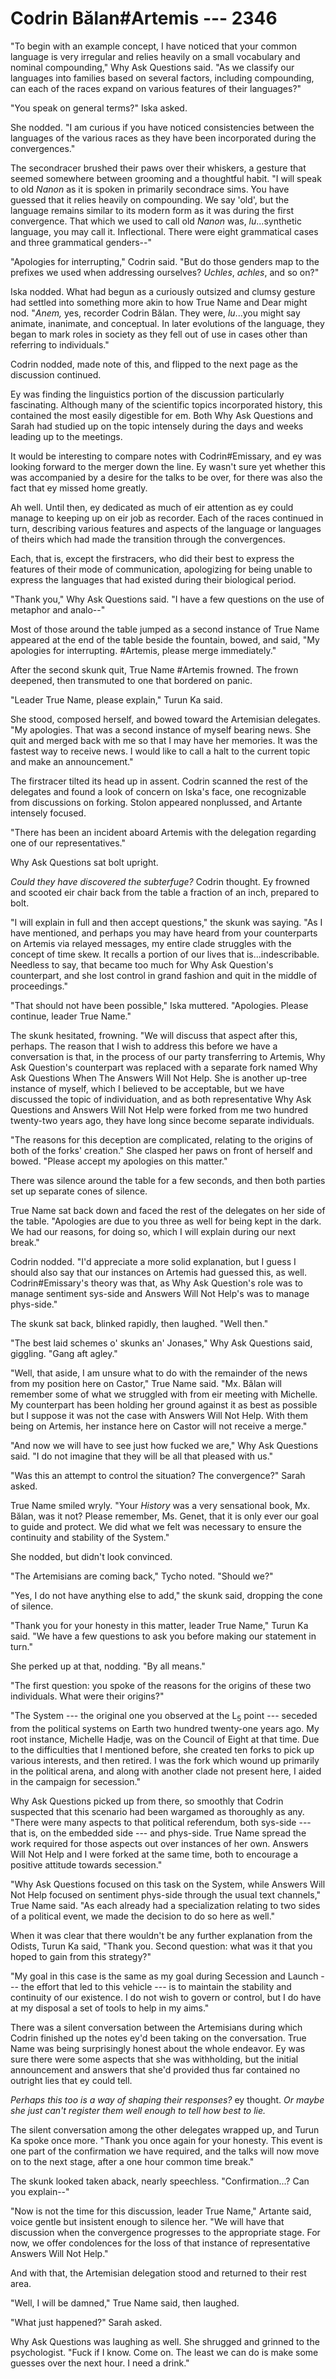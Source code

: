 # Codrin Bălan#Artemis --- 2346

"To begin with an example concept, I have noticed that your common language is very irregular and relies heavily on a small vocabulary and nominal compounding," Why Ask Questions said. "As we classify our languages into families based on several factors, including compounding, can each of the races expand on various features of their languages?"

"You speak on general terms?" Iska asked.

She nodded. "I am curious if you have noticed consistencies between the languages of the various races as they have been incorporated during the convergences."

The secondracer brushed their paws over their whiskers, a gesture that seemed somewhere between grooming and a thoughtful habit. "I will speak to old *Nanon* as it is spoken in primarily secondrace sims. You have guessed that it relies heavily on compounding. We say 'old', but the language remains similar to its modern form as it was during the first convergence. That which we used to call old *Nanon* was, *lu*...synthetic language, you may call it. Inflectional. There were eight grammatical cases and three grammatical genders--"

"Apologies for interrupting," Codrin said. "But do those genders map to the prefixes we used when addressing ourselves? *Uchles*, *achles*, and so on?"

Iska nodded. What had begun as a curiously outsized and clumsy gesture had settled into something more akin to how True Name and Dear might nod. "*Anem,* yes, recorder Codrin Bălan. They were, *lu*...you might say animate, inanimate, and conceptual. In later evolutions of the language, they began to mark roles in society as they fell out of use in cases other than referring to individuals."

Codrin nodded, made note of this, and flipped to the next page as the discussion continued.

Ey was finding the linguistics portion of the discussion particularly fascinating. Although many of the scientific topics incorporated history, this contained the most easily digestible for em. Both Why Ask Questions and Sarah had studied up on the topic intensely during the days and weeks leading up to the meetings.

It would be interesting to compare notes with Codrin#Emissary, and ey was looking forward to the merger down the line. Ey wasn't sure yet whether this was accompanied by a desire for the talks to be over, for there was also the fact that ey missed home greatly.

Ah well. Until then, ey dedicated as much of eir attention as ey could manage to keeping up on eir job as recorder. Each of the races continued in turn, describing various features and aspects of the language or languages of theirs which had made the transition through the convergences.

Each, that is, except the firstracers, who did their best to express the features of their mode of communication, apologizing for being unable to express the languages that had existed during their biological period.

"Thank you," Why Ask Questions said. "I have a few questions on the use of metaphor and analo--"

Most of those around the table jumped as a second instance of True Name appeared at the end of the table beside the fountain, bowed, and said, "My apologies for interrupting. #Artemis, please merge immediately."

After the second skunk quit, True Name #Artemis frowned. The frown deepened, then transmuted to one that bordered on panic.

"Leader True Name, please explain," Turun Ka said.

She stood, composed herself, and bowed toward the Artemisian delegates. "My apologies. That was a second instance of myself bearing news. She quit and merged back with me so that I may have her memories. It was the fastest way to receive news. I would like to call a halt to the current topic and make an announcement."

The firstracer tilted its head up in assent. Codrin scanned the rest of the delegates and found a look of concern on Iska's face, one recognizable from discussions on forking. Stolon appeared nonplussed, and Artante intensely focused.

"There has been an incident aboard Artemis with the delegation regarding one of our representatives."

Why Ask Questions sat bolt upright.

*Could they have discovered the subterfuge?* Codrin thought. Ey frowned and scooted eir chair back from the table a fraction of an inch, prepared to bolt.

"I will explain in full and then accept questions," the skunk was saying. "As I have mentioned, and perhaps you may have heard from your counterparts on Artemis via relayed messages, my entire clade struggles with the concept of time skew. It recalls a portion of our lives that is...indescribable. Needless to say, that became too much for Why Ask Question's counterpart, and she lost control in grand fashion and quit in the middle of proceedings."

"That should not have been possible," Iska muttered. "Apologies. Please continue, leader True Name."

The skunk hesitated, frowning. "We will discuss that aspect after this, perhaps. The reason that I wish to address this before we have a conversation is that, in the process of our party transferring to Artemis, Why Ask Question's counterpart was replaced with a separate fork named Why Ask Questions When The Answers Will Not Help. She is another up-tree instance of myself, which I believed to be acceptable, but we have discussed the topic of individuation, and as both representative Why Ask Questions and Answers Will Not Help were forked from me two hundred twenty-two years ago, they have long since become separate individuals.

"The reasons for this deception are complicated, relating to the origins of both of the forks' creation." She clasped her paws on front of herself and bowed. "Please accept my apologies on this matter."

There was silence around the table for a few seconds, and then both parties set up separate cones of silence.

True Name sat back down and faced the rest of the delegates on her side of the table. "Apologies are due to you three as well for being kept in the dark. We had our reasons, for doing so, which I will explain during our next break."

Codrin nodded. "I'd appreciate a more solid explanation, but I guess I should also say that our instances on Artemis had guessed this, as well. Codrin#Emissary's theory was that, as Why Ask Question's role was to manage sentiment sys-side and Answers Will Not Help's was to manage phys-side."

The skunk sat back, blinked rapidly, then laughed. "Well then."

"The best laid schemes o' skunks an' Jonases," Why Ask Questions said, giggling. "Gang aft agley."

"Well, that aside, I am unsure what to do with the remainder of the news from my position here on Castor," True Name said. "Mx. Bălan will remember some of what we struggled with from eir meeting with Michelle. My counterpart has been holding her ground against it as best as possible but I suppose it was not the case with Answers Will Not Help. With them being on Artemis, her instance here on Castor will not receive a merge."

"And now we will have to see just how fucked we are," Why Ask Questions said. "I do not imagine that they will be all that pleased with us."

"Was this an attempt to control the situation? The convergence?" Sarah asked.

True Name smiled wryly. "Your *History* was a very sensational book, Mx. Bălan, was it not? Please remember, Ms. Genet, that it is only ever our goal to guide and protect. We did what we felt was necessary to ensure the continuity and stability of the System."

She nodded, but didn't look convinced.

"The Artemisians are coming back," Tycho noted. "Should we?"

"Yes, I do not have anything else to add," the skunk said, dropping the cone of silence.

"Thank you for your honesty in this matter, leader True Name," Turun Ka said. "We have a few questions to ask you before making our statement in turn."

She perked up at that, nodding. "By all means."

"The first question: you spoke of the reasons for the origins of these two individuals. What were their origins?"

"The System --- the original one you observed at the L<sub>5</sub> point --- seceded from the political systems on Earth two hundred twenty-one years ago. My root instance, Michelle Hadje, was on the Council of Eight at that time. Due to the difficulties that I mentioned before, she created ten forks to pick up various interests, and then retired. I was the fork which wound up primarily in the political arena, and along with another clade not present here, I aided in the campaign for secession."

Why Ask Questions picked up from there, so smoothly that Codrin suspected that this scenario had been wargamed as thoroughly as any. "There were many aspects to that political referendum, both sys-side --- that is, on the embedded side --- and phys-side. True Name spread the work required for those aspects out over instances of her own. Answers Will Not Help and I were forked at the same time, both to encourage a positive attitude towards secession."

"Why Ask Questions focused on this task on the System, while Answers Will Not Help focused on sentiment phys-side through the usual text channels," True Name said. "As each already had a specialization relating to two sides of a political event, we made the decision to do so here as well."

When it was clear that there wouldn't be any further explanation from the Odists, Turun Ka said, "Thank you. Second question: what was it that you hoped to gain from this strategy?"

"My goal in this case is the same as my goal during Secession and Launch --- the effort that led to this vehicle --- is to maintain the stability and continuity of our existence. I do not wish to govern or control, but I do have at my disposal a set of tools to help in my aims."

There was a silent conversation between the Artemisians during which Codrin finished up the notes ey'd been taking on the conversation. True Name was being surprisingly honest about the whole endeavor. Ey was sure there were some aspects that she was withholding, but the initial announcement and answers that she'd provided thus far contained no outright lies that ey could tell.

*Perhaps this too is a way of shaping their responses?* ey thought. *Or maybe she just can't register them well enough to tell how best to lie.*

The silent conversation among the other delegates wrapped up, and Turun Ka spoke once more. "Thank you once again for your honesty. This event is one part of the confirmation we have required, and the talks will now move on to the next stage, after a one hour common time break."

The skunk looked taken aback, nearly speechless. "Confirmation...? Can you explain--"

"Now is not the time for this discussion, leader True Name," Artante said, voice gentle but insistent enough to silence her. "We will have that discussion when the convergence progresses to the appropriate stage. For now, we offer condolences for the loss of that instance of representative Answers Will Not Help."

And with that, the Artemisian delegation stood and returned to their rest area.

"Well, I will be damned," True Name said, then laughed.

"What just happened?" Sarah asked.

Why Ask Questions was laughing as well. She shrugged and grinned to the psychologist. "Fuck if I know. Come on. The least we can do is make some guesses over the next hour. I need a drink."
